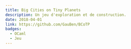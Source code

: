 ```yaml
---
title: Big Cities on Tiny Planets
description: Un jeu d'exploration et de construction.
date: 2018-04-01
link: https://github.com/GauBen/BCoTP
badges:
  - OCaml
  - Jeu
---
```

